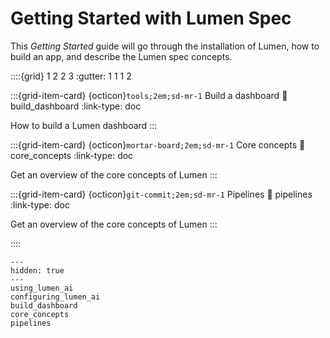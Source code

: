 # Getting Started with Lumen Spec

This _Getting Started_ guide will go through the installation of Lumen, how to build an app, and describe the Lumen spec concepts.

::::{grid} 1 2 2 3
:gutter: 1 1 1 2

:::{grid-item-card} {octicon}`tools;2em;sd-mr-1` Build a dashboard
:link: build_dashboard
:link-type: doc

How to build a Lumen dashboard
:::

:::{grid-item-card} {octicon}`mortar-board;2em;sd-mr-1` Core concepts
:link: core_concepts
:link-type: doc

Get an overview of the core concepts of Lumen
:::

:::{grid-item-card} {octicon}`git-commit;2em;sd-mr-1` Pipelines
:link: pipelines
:link-type: doc

Get an overview of the core concepts of Lumen
:::

::::

```{toctree}
---
hidden: true
---
using_lumen_ai
configuring_lumen_ai
build_dashboard
core_concepts
pipelines
```
